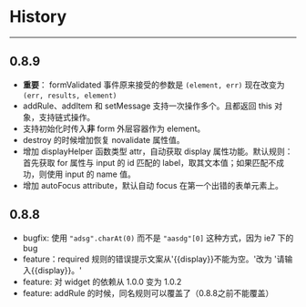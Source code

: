 # History

---

## 0.8.9

*   **重要**： formValidated 事件原来接受的参数是 `(element, err)` 现在改变为 `(err, results, element)`
*   addRule、addItem 和 setMessage 支持一次操作多个。且都返回 this 对象，支持链式操作。
*   支持初始化时传入**非** form 外层容器作为 element。
*   destroy 的时候增加恢复 novalidate 属性值。
*   增加 displayHelper 函数类型 attr，自动获取 display 属性功能。默认规则：首先获取 for 属性与 input 的 id 匹配的 label，取其文本值；如果匹配不成功，则使用 input 的 name 值。
*   增加 autoFocus attribute，默认自动 focus 在第一个出错的表单元素上。

## 0.8.8

*   bugfix: 使用 `"adsg".charAt(0)` 而不是 `"aasdg"[0]` 这种方式，因为 ie7 下的 bug
*   feature：required 规则的错误提示文案从'{{display}}不能为空。'改为 '请输入{{display}}。'
*   feature: 对 widget 的依赖从 1.0.0 变为 1.0.2
*   feature: addRule 的时候，同名规则可以覆盖了（0.8.8之前不能覆盖）
